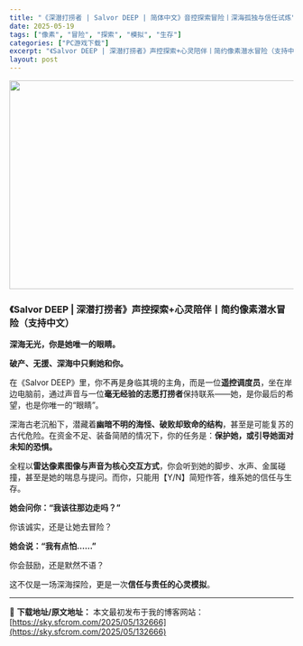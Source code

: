 ```yaml
---
title: "《深潜打捞者 | Salvor DEEP | 简体中文》音控探索冒险丨深海孤独与信任试炼"
date: 2025-05-19
tags: ["像素", "冒险", "探索", "模拟", "生存"]
categories: ["PC游戏下载"]
excerpt: "《Salvor DEEP | 深潜打捞者》声控探索+心灵陪伴丨简约像素潜水冒险（支持中文） 深海无光，你是她唯一的眼睛。 破产、无援、深海中只剩她和你。 在《Salvor DEEP》里，你不再是身临其境的主角，而是一位遥控调度员，坐在岸边电脑前，通过声音与一位毫无经验的志愿打捞者保持联系——她，是你&hellip;"
layout: post
---
```


<img class="aligncenter size-full wp-image-132667" src="https://sky.sfcrom.com/wp-content/uploads/2025/05/2025051908501967.webp" alt="" width="660" height="370" />
<h3 class="" data-start="0" data-end="49">《Salvor DEEP | 深潜打捞者》声控探索+心灵陪伴丨简约像素潜水冒险（支持中文）</h3>
<strong>深海无光，你是她唯一的眼睛。</strong>
<p class="" data-start="51" data-end="70"><strong data-start="51" data-end="70">破产、无援、深海中只剩她和你。</strong></p>
<p class="" data-start="72" data-end="170">在《Salvor DEEP》里，你不再是身临其境的主角，而是一位<strong data-start="104" data-end="113">遥控调度员</strong>，坐在岸边电脑前，通过声音与一位<strong data-start="129" data-end="143">毫无经验的志愿打捞者</strong>保持联系——她，是你最后的希望，也是你唯一的“眼睛”。</p>
<p class="" data-start="172" data-end="258">深海古老沉船下，潜藏着<strong data-start="183" data-end="203">幽暗不明的海怪、破败却致命的结构</strong>，甚至是可能复苏的古代危险。在资金不足、装备简陋的情况下，你的任务是：<strong data-start="238" data-end="258">保护她，或引导她面对未知的恐惧。</strong></p>
<p class="" data-start="260" data-end="338">全程以<strong data-start="263" data-end="283">雷达像素图像与声音为核心交互方式</strong>，你会听到她的脚步、水声、金属碰撞，甚至是她的喘息与提问。而你，只能用【Y/N】简短作答，维系她的信任与生存。</p>
<p class="" data-start="340" data-end="359"><strong data-start="340" data-end="359">她会问你：“我该往那边走吗？”</strong></p>
<p class="" data-start="361" data-end="374">你该诚实，还是让她去冒险？</p>
<p class="" data-start="376" data-end="392"><strong data-start="376" data-end="392">她会说：“我有点怕……”</strong></p>
<p class="" data-start="394" data-end="406">你会鼓励，还是默然不语？</p>
<p class="" data-start="408" data-end="438">这不仅是一场深海探险，更是一次<strong data-start="423" data-end="437">信任与责任的心灵模拟</strong>。</p>

---
📖 **下载地址/原文地址：** 本文最初发布于我的博客网站：[https://sky.sfcrom.com/2025/05/132666](https://sky.sfcrom.com/2025/05/132666)
